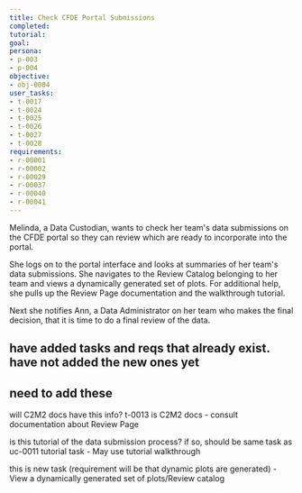 ```yaml
---
title: Check CFDE Portal Submissions
completed:
tutorial:
goal:
persona:
- p-003
- p-004
objective:
- obj-0004
user_tasks:
- t-0017
- t-0024
- t-0025
- t-0026
- t-0027
- t-0028
requirements:
- r-00001
- r-00002
- r-00029
- r-00037
- r-00040
- r-00041
---
```


Melinda, a Data Custodian, wants to check her team's data submissions on the CFDE portal so they can review which are ready to incorporate into the portal.

She logs on to the portal interface and looks at summaries of her team's data submissions. She navigates to the Review Catalog belonging to her team and views a dynamically generated set of plots. For additional help, she pulls up the Review Page documentation and the walkthrough tutorial.

Next she notifies Ann, a Data Administrator on her team who makes the final decision, that it is time to do a final review of the data.

## have added tasks and reqs that already exist. have not added the new ones yet




## need to add these

will C2M2 docs have this info? t-0013 is C2M2 docs
    - consult documentation about Review Page

is this tutorial of the data submission process? if so, should be same task as uc-0011 tutorial task
    - May use tutorial walkthrough

this is new task (requirement will be that dynamic plots are generated)
    - View a dynamically generated set of plots/Review catalog
